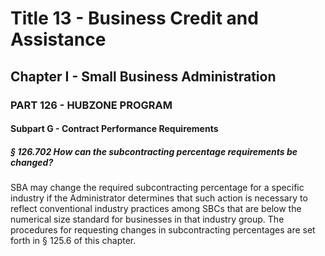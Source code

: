
# Title 13 - Business Credit and Assistance
## Chapter I - Small Business Administration
### PART 126 - HUBZONE PROGRAM
#### Subpart G - Contract Performance Requirements
##### § 126.702 How can the subcontracting percentage requirements be changed?

SBA may change the required subcontracting percentage for a specific industry if the Administrator determines that such action is necessary to reflect conventional industry practices among SBCs that are below the numerical size standard for businesses in that industry group. The procedures for requesting changes in subcontracting percentages are set forth in § 125.6 of this chapter.

